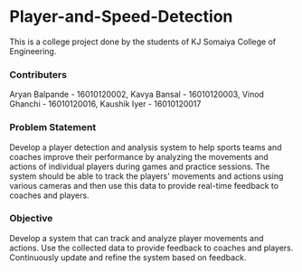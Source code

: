 # Player-and-Speed-Detection
This is a college project done by the students of KJ Somaiya College of Engineering.

### Contributers
Aryan Balpande - 16010120002,
Kavya Bansal - 16010120003,
Vinod Ghanchi - 16010120016,
Kaushik Iyer - 16010120017

### Problem Statement
Develop a player detection and analysis system to help sports teams and coaches improve their performance by analyzing the movements and actions of individual players during games and practice sessions.
The system should be able to track the players' movements and actions using various cameras and then use this data to provide real-time feedback to coaches and players.

### Objective
Develop a system that can track and analyze player movements and actions.
Use the collected data to provide feedback to coaches and players.
Continuously update and refine the system based on feedback.
